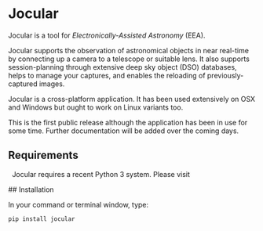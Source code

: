 # Jocular

Jocular is a tool for *Electronically-Assisted Astronomy* (EEA).

Jocular supports the observation of astronomical objects in near real-time by connecting up a camera to a telescope or suitable lens. It also supports session-planning through extensive deep sky object (DSO) databases, helps to manage your captures, and
enables the reloading of previously-captured images.

Jocular is a cross-platform application. It has been used extensively on OSX and Windows but ought to work on Linux variants too. 

This is the first public release although the application has been in use for some time. Further documentation will be added over the coming days.

## Requirements
 
Jocular requires a recent Python 3 system. Please visit 

## Installation

In your command or terminal window, type:

	pip install jocular


